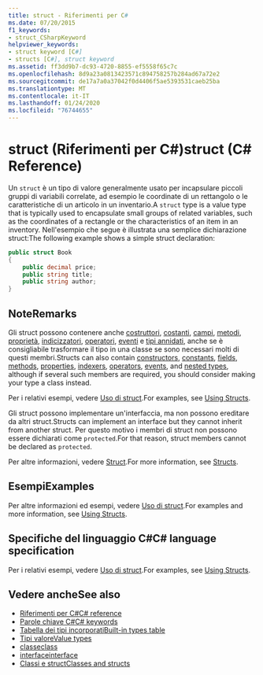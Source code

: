 ```yaml
---
title: struct - Riferimenti per C#
ms.date: 07/20/2015
f1_keywords:
- struct_CSharpKeyword
helpviewer_keywords:
- struct keyword [C#]
- structs [C#], struct keyword
ms.assetid: ff3dd9b7-dc93-4720-8855-ef5558f65c7c
ms.openlocfilehash: 8d9a23a0813423571c894758257b284ad67a72e2
ms.sourcegitcommit: de17a7a0a37042f0d4406f5ae5393531caeb25ba
ms.translationtype: MT
ms.contentlocale: it-IT
ms.lasthandoff: 01/24/2020
ms.locfileid: "76744655"
---
```

# <a name="struct-c-reference"></a><span data-ttu-id="bcf71-102">struct (Riferimenti per C#)</span><span class="sxs-lookup"><span data-stu-id="bcf71-102">struct (C# Reference)</span></span>

<span data-ttu-id="bcf71-103">Un `struct` è un tipo di valore generalmente usato per incapsulare piccoli gruppi di variabili correlate, ad esempio le coordinate di un rettangolo o le caratteristiche di un articolo in un inventario.</span><span class="sxs-lookup"><span data-stu-id="bcf71-103">A `struct` type is a value type that is typically used to encapsulate small groups of related variables, such as the coordinates of a rectangle or the characteristics of an item in an inventory.</span></span> <span data-ttu-id="bcf71-104">Nell'esempio che segue è illustrata una semplice dichiarazione struct:</span><span class="sxs-lookup"><span data-stu-id="bcf71-104">The following example shows a simple struct declaration:</span></span>

```csharp
public struct Book
{
    public decimal price;
    public string title;
    public string author;
}
```

## <a name="remarks"></a><span data-ttu-id="bcf71-105">Note</span><span class="sxs-lookup"><span data-stu-id="bcf71-105">Remarks</span></span>

<span data-ttu-id="bcf71-106">Gli struct possono contenere anche [costruttori](../../programming-guide/classes-and-structs/constructors.md), [costanti](../../programming-guide/classes-and-structs/constants.md), [campi](../../programming-guide/classes-and-structs/fields.md), [metodi](../../programming-guide/classes-and-structs/methods.md), [proprietà](../../programming-guide/classes-and-structs/properties.md), [indicizzatori](../../programming-guide/indexers/index.md), [operatori](../operators/index.md), [eventi](../../programming-guide/events/index.md) e [tipi annidati](../../programming-guide/classes-and-structs/nested-types.md), anche se è consigliabile trasformare il tipo in una classe se sono necessari molti di questi membri.</span><span class="sxs-lookup"><span data-stu-id="bcf71-106">Structs can also contain [constructors](../../programming-guide/classes-and-structs/constructors.md), [constants](../../programming-guide/classes-and-structs/constants.md), [fields](../../programming-guide/classes-and-structs/fields.md), [methods](../../programming-guide/classes-and-structs/methods.md), [properties](../../programming-guide/classes-and-structs/properties.md), [indexers](../../programming-guide/indexers/index.md), [operators](../operators/index.md), [events](../../programming-guide/events/index.md), and [nested types](../../programming-guide/classes-and-structs/nested-types.md), although if several such members are required, you should consider making your type a class instead.</span></span>

<span data-ttu-id="bcf71-107">Per i relativi esempi, vedere [Uso di struct](../../programming-guide/classes-and-structs/using-structs.md).</span><span class="sxs-lookup"><span data-stu-id="bcf71-107">For examples, see [Using Structs](../../programming-guide/classes-and-structs/using-structs.md).</span></span>

<span data-ttu-id="bcf71-108">Gli struct possono implementare un'interfaccia, ma non possono ereditare da altri struct.</span><span class="sxs-lookup"><span data-stu-id="bcf71-108">Structs can implement an interface but they cannot inherit from another struct.</span></span> <span data-ttu-id="bcf71-109">Per questo motivo i membri di struct non possono essere dichiarati come `protected`.</span><span class="sxs-lookup"><span data-stu-id="bcf71-109">For that reason, struct members cannot be declared as `protected`.</span></span>

<span data-ttu-id="bcf71-110">Per altre informazioni, vedere [Struct](../../programming-guide/classes-and-structs/structs.md).</span><span class="sxs-lookup"><span data-stu-id="bcf71-110">For more information, see [Structs](../../programming-guide/classes-and-structs/structs.md).</span></span>

## <a name="examples"></a><span data-ttu-id="bcf71-111">Esempi</span><span class="sxs-lookup"><span data-stu-id="bcf71-111">Examples</span></span>

<span data-ttu-id="bcf71-112">Per altre informazioni ed esempi, vedere [Uso di struct](../../programming-guide/classes-and-structs/using-structs.md).</span><span class="sxs-lookup"><span data-stu-id="bcf71-112">For examples and more information, see [Using Structs](../../programming-guide/classes-and-structs/using-structs.md).</span></span>

## <a name="c-language-specification"></a><span data-ttu-id="bcf71-113">Specifiche del linguaggio C#</span><span class="sxs-lookup"><span data-stu-id="bcf71-113">C# language specification</span></span>

<span data-ttu-id="bcf71-114">Per i relativi esempi, vedere [Uso di struct](../../programming-guide/classes-and-structs/using-structs.md).</span><span class="sxs-lookup"><span data-stu-id="bcf71-114">For examples, see [Using Structs](../../programming-guide/classes-and-structs/using-structs.md).</span></span>

## <a name="see-also"></a><span data-ttu-id="bcf71-115">Vedere anche</span><span class="sxs-lookup"><span data-stu-id="bcf71-115">See also</span></span>

- [<span data-ttu-id="bcf71-116">Riferimenti per C#</span><span class="sxs-lookup"><span data-stu-id="bcf71-116">C# reference</span></span>](../index.md)
- [<span data-ttu-id="bcf71-117">Parole chiave C#</span><span class="sxs-lookup"><span data-stu-id="bcf71-117">C# keywords</span></span>](index.md)
- [<span data-ttu-id="bcf71-118">Tabella dei tipi incorporati</span><span class="sxs-lookup"><span data-stu-id="bcf71-118">Built-in types table</span></span>](built-in-types-table.md)
- [<span data-ttu-id="bcf71-119">Tipi valore</span><span class="sxs-lookup"><span data-stu-id="bcf71-119">Value types</span></span>](../builtin-types/value-types.md)
- [<span data-ttu-id="bcf71-120">classe</span><span class="sxs-lookup"><span data-stu-id="bcf71-120">class</span></span>](class.md)
- [<span data-ttu-id="bcf71-121">interface</span><span class="sxs-lookup"><span data-stu-id="bcf71-121">interface</span></span>](interface.md)
- [<span data-ttu-id="bcf71-122">Classi e struct</span><span class="sxs-lookup"><span data-stu-id="bcf71-122">Classes and structs</span></span>](../../programming-guide/classes-and-structs/index.md)
